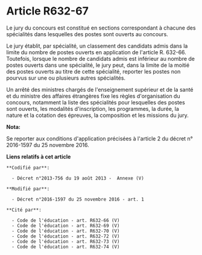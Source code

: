 # Article R632-67

Le jury du concours est constitué en sections correspondant à chacune des spécialités dans lesquelles des postes sont ouverts
au concours. 

Le jury établit, par spécialité, un classement des candidats admis dans la limite du nombre de postes ouverts en application
de l'article R. 632-66. Toutefois, lorsque le nombre de candidats admis est inférieur au nombre de postes ouverts dans une
spécialité, le jury peut, dans la limite de la moitié des postes ouverts au titre de cette spécialité, reporter les postes
non pourvus sur une ou plusieurs autres spécialités. 

Un arrêté des ministres chargés de l'enseignement supérieur et de la santé et du ministre des affaires étrangères fixe les
règles d'organisation du concours, notamment la liste des spécialités pour lesquelles des postes sont ouverts, les modalités
d'inscription, les programmes, la durée, la nature et la cotation des épreuves, la composition et les missions du jury.

**Nota:**

Se reporter aux conditions d'application précisées à l'article 2 du décret n° 2016-1597 du 25 novembre 2016.

**Liens relatifs à cet article**

	**Codifié par**:

	  - Décret n°2013-756 du 19 août 2013 -  Annexe (V)

	**Modifié par**:

	  - Décret n°2016-1597 du 25 novembre 2016 - art. 1

	**Cité par**:

	  - Code de l'éducation - art. R632-66 (V)
	  - Code de l'éducation - art. R632-69 (V)
	  - Code de l'éducation - art. R632-70 (V)
	  - Code de l'éducation - art. R632-72 (V)
	  - Code de l'éducation - art. R632-73 (V)
	  - Code de l'éducation - art. R632-74 (V)
